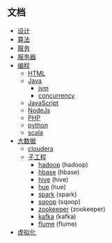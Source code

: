 ## 文档

- [设计](design/)
- [算法](algorithm/)
- [服务](service/)
- [服务器](server/)
- [编程](programme)
  - [HTML](programme/HTML/)
  - [Java](programme/Java/)
    - [jvm](programme/Java/jvm)
    - [concurrency](programme/Java/concurrency)
  - [JavaScript](programme/JavaScript/)
  - [NodeJs](programme/NodeJs/)
  - [PHP](programme/PHP/)
  - [python](programme/python/)
  - [scala](programme/scala/)
- [大数据](big_data/)
  - [cloudera](big_data/cloudera/)
  - [子工程](big_data/sub_project/)
    - [hadoop](big_data/sub_project/hadoop) (hadoop)
    - [hbase](big_data/sub_project/hbase) (hbase)
    - [hive](big_data/sub_project/hive) (hive)
    - [hue](big_data/sub_project/hue) (hue)
    - [spark](big_data/sub_project/spark) (spark)
    - [sqoop](big_data/sub_project/sqoop) (sqoop)
    - [zookeeper](big_data/sub_project/zookeeper) (zookeeper)
    - [kafka](big_data/sub_project/kafka) (kafka)
    - [flume](big_data/sub_project/flume) (flume)
- [虚拟化](virtualization/)
